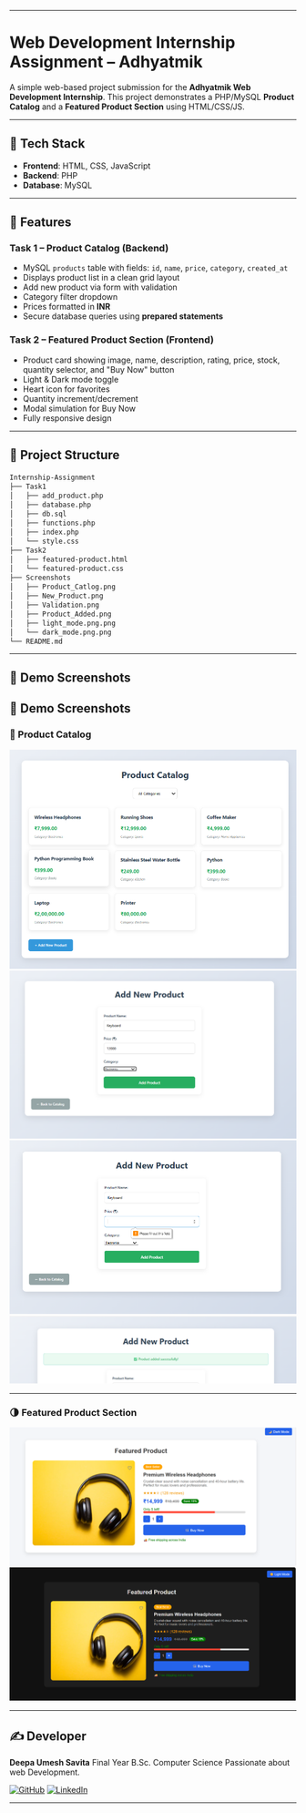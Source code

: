 
---

# Web Development Internship Assignment – Adhyatmik

A simple web-based project submission for the **Adhyatmik Web Development Internship**. This project demonstrates a PHP/MySQL **Product Catalog** and a **Featured Product Section** using HTML/CSS/JS.

---

## 🔧 Tech Stack

* **Frontend**: HTML, CSS, JavaScript
* **Backend**: PHP
* **Database**: MySQL

---

## 🚀 Features

### **Task 1 – Product Catalog (Backend)**

* MySQL `products` table with fields: `id`, `name`, `price`, `category`, `created_at`
* Displays product list in a clean grid layout
* Add new product via form with validation
* Category filter dropdown
* Prices formatted in **INR**
* Secure database queries using **prepared statements**

### **Task 2 – Featured Product Section (Frontend)**

* Product card showing image, name, description, rating, price, stock, quantity selector, and "Buy Now" button
* Light & Dark mode toggle
* Heart icon for favorites
* Quantity increment/decrement
* Modal simulation for Buy Now
* Fully responsive design

---

## 📂 Project Structure

```
Internship-Assignment
├── Task1
│   ├── add_product.php
│   ├── database.php
│   ├── db.sql
│   ├── functions.php
│   ├── index.php
│   └── style.css
├── Task2
│   ├── featured-product.html
│   └── featured-product.css
├── Screenshots
│   ├── Product_Catlog.png
│   ├── New_Product.png
│   ├── Validation.png
│   ├── Product_Added.png
│   ├── light_mode.png.png
│   └── dark_mode.png.png
└── README.md
```

---

## 📸 Demo Screenshots
## 📸 Demo Screenshots

### 📸 Product Catalog

<img src="Screenshots/Product_Catalog.png" alt="Product Catalog">

<img src="Screenshots/New_Product.png" alt="Add Product">

<img src="Screenshots/Validation.png" alt="Validation">

<img src="Screenshots/Product_Added.png" alt="Product Added">

---

### 🌗 Featured Product Section

<img src="Screenshots/light_mode.png" alt="Light Mode">

<img src="Screenshots/dark_mode.png" alt="Dark Mode">

---


## ✍️ Developer

**Deepa Umesh Savita**
Final Year B.Sc. Computer Science
Passionate about web Development.

[![GitHub](https://img.shields.io/badge/GitHub-Visit-blue?logo=github\&style=flat-square)](https://github.com/deepasavita)
[![LinkedIn](https://img.shields.io/badge/LinkedIn-Connect-blue?logo=linkedin\&style=flat-square)](https://www.linkedin.com/in/deepa-savita)

---
